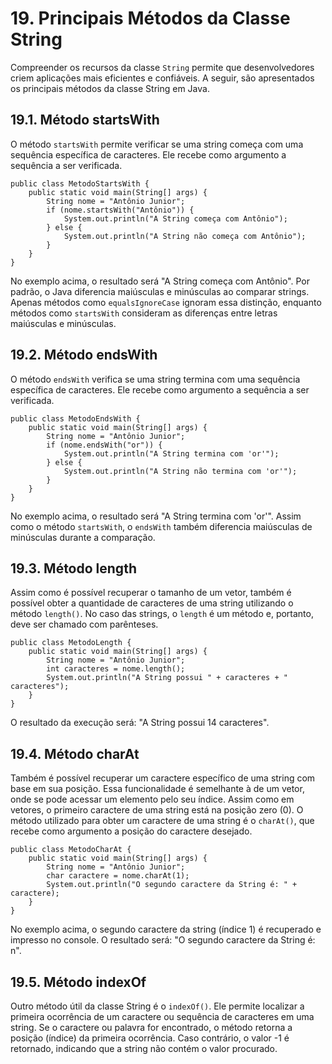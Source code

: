 # 19. Principais Métodos da Classe String

Compreender os recursos da classe `String` permite que desenvolvedores criem aplicações mais eficientes e confiáveis. A seguir, são apresentados os principais métodos da classe String em Java.

## 19.1. Método startsWith

O método `startsWith` permite verificar se uma string começa com uma sequência específica de caracteres. Ele recebe como argumento a sequência a ser verificada.

```
public class MetodoStartsWith {
    public static void main(String[] args) {
        String nome = "Antônio Junior";
        if (nome.startsWith("Antônio")) {
            System.out.println("A String começa com Antônio");
        } else {
            System.out.println("A String não começa com Antônio");
        }
    }
}
```

No exemplo acima, o resultado será "A String começa com Antônio". Por padrão, o Java diferencia maiúsculas e minúsculas ao comparar strings. Apenas métodos como `equalsIgnoreCase` ignoram essa distinção, enquanto métodos como `startsWith` consideram as diferenças entre letras maiúsculas e minúsculas.

## 19.2. Método endsWith

O método `endsWith` verifica se uma string termina com uma sequência específica de caracteres. Ele recebe como argumento a sequência a ser verificada.

```
public class MetodoEndsWith {
    public static void main(String[] args) {
        String nome = "Antônio Junior";
        if (nome.endsWith("or")) {
            System.out.println("A String termina com 'or'");
        } else {
            System.out.println("A String não termina com 'or'");
        }
    }
}
```

No exemplo acima, o resultado será "A String termina com 'or'". Assim como o método `startsWith`, o `endsWith` também diferencia maiúsculas de minúsculas durante a comparação.

## 19.3. Método length

Assim como é possível recuperar o tamanho de um vetor, também é possível obter a quantidade de caracteres de uma string utilizando o método `length()`. No caso das strings, o `length` é um método e, portanto, deve ser chamado com parênteses.

```
public class MetodoLength {
    public static void main(String[] args) {
        String nome = "Antônio Junior";
        int caracteres = nome.length();
        System.out.println("A String possui " + caracteres + " caracteres");
    }
}
```

O resultado da execução será: "A String possui 14 caracteres".

## 19.4. Método charAt

Também é possível recuperar um caractere específico de uma string com base em sua posição. Essa funcionalidade é semelhante à de um vetor, onde se pode acessar um elemento pelo seu índice. Assim como em vetores, o primeiro caractere de uma string está na posição zero (0). O método utilizado para obter um caractere de uma string é o `charAt()`, que recebe como argumento a posição do caractere desejado.

```
public class MetodoCharAt {
    public static void main(String[] args) {
        String nome = "Antônio Junior";
        char caractere = nome.charAt(1);
        System.out.println("O segundo caractere da String é: " + caractere);
    }
}
```

No exemplo acima, o segundo caractere da string (índice 1) é recuperado e impresso no console. O resultado será: "O segundo caractere da String é: n".

## 19.5. Método indexOf

Outro método útil da classe String é o `indexOf()`. Ele permite localizar a primeira ocorrência de um caractere ou sequência de caracteres em uma string. Se o caractere ou palavra for encontrado, o método retorna a posição (índice) da primeira ocorrência. Caso contrário, o valor -1 é retornado, indicando que a string não contém o valor procurado.
